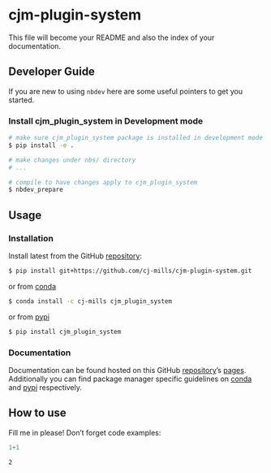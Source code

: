 # cjm-plugin-system


<!-- WARNING: THIS FILE WAS AUTOGENERATED! DO NOT EDIT! -->

This file will become your README and also the index of your
documentation.

## Developer Guide

If you are new to using `nbdev` here are some useful pointers to get you
started.

### Install cjm_plugin_system in Development mode

``` sh
# make sure cjm_plugin_system package is installed in development mode
$ pip install -e .

# make changes under nbs/ directory
# ...

# compile to have changes apply to cjm_plugin_system
$ nbdev_prepare
```

## Usage

### Installation

Install latest from the GitHub
[repository](https://github.com/cj-mills/cjm-plugin-system):

``` sh
$ pip install git+https://github.com/cj-mills/cjm-plugin-system.git
```

or from [conda](https://anaconda.org/cj-mills/cjm-plugin-system)

``` sh
$ conda install -c cj-mills cjm_plugin_system
```

or from [pypi](https://pypi.org/project/cjm-plugin-system/)

``` sh
$ pip install cjm_plugin_system
```

### Documentation

Documentation can be found hosted on this GitHub
[repository](https://github.com/cj-mills/cjm-plugin-system)’s
[pages](https://cj-mills.github.io/cjm-plugin-system/). Additionally you
can find package manager specific guidelines on
[conda](https://anaconda.org/cj-mills/cjm-plugin-system) and
[pypi](https://pypi.org/project/cjm-plugin-system/) respectively.

## How to use

Fill me in please! Don’t forget code examples:

``` python
1+1
```

    2

